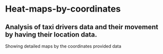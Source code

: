 # Heat-maps-by-coordinates
## Analysis of taxi drivers data and their movement by having their location data.
Showing detailed maps by the coordinates provided data
